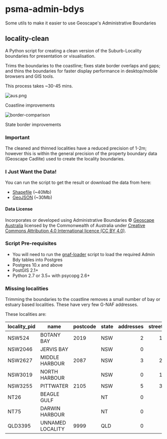 # psma-admin-bdys
Some utils to make it easier to use Geoscape's Administrative Boundaries

## locality-clean
A Python script for creating a clean version of the Suburb-Locality boundaries for presentation or visualisation.

Trims the boundaries to the coastline; fixes state border overlaps and gaps; and thins the boundaries for faster display performance in desktop/mobile browsers and GIS tools.

This process takes ~30-45 mins.

![aus.png](https://github.com/iag-geo/psma-admin-bdys/blob/master/sample-images/aus.png "clean vs original localities")

Coastline improvements

![border-comparison](https://github.com/iag-geo/psma-admin-bdys/blob/master/sample-images/border-comparison.png "clean vs original borders")

State border improvements

### Important

The cleaned and thinned localities have a reduced precision of 1-2m; however this is within the general precision of the property boundary data (Geoscape Cadlite) used to create the locality boundaries.

### I Just Want the Data!

You can run the script to get the result or download the data from here:
- [Shapefile](https://minus34.com/opendata/geoscape-202405/locality-bdys-display-202405-shapefile.zip) (~40Mb) 
- [GeoJSON](https://minus34.com/opendata/geoscape-202405/locality-bdys-display-202405-geojson.zip) (~30Mb) 

#### Data License

Incorporates or developed using Administrative Boundaries © [Geoscape Australia](https://geoscape.com.au/legal/data-copyright-and-disclaimer/) licensed by the Commonwealth of Australia under [Creative Commons Attribution 4.0 International licence (CC BY 4.0)](https://creativecommons.org/licenses/by/4.0/).

### Script Pre-requisites

- You will need to run the [gnaf-loader](https://github.com/minus34/gnaf-loader) script to load the required Admin Bdy tables into Postgres
- Postgres 10.x and above
- PostGIS 2.1+
- Python 2.7 or 3.5+ with psycopg 2.6+

### Missing localities
Trimming the boundaries to the coastline removes a small number of bay or estuary based localities.  These have very few G-NAF addresses.

These localities are:

| locality_pid | name | postcode | state | addresses | streets |
| ------------- | ------------- | ------------- | ------------- | -------------: | -------------: |
| NSW524 | BOTANY BAY | 2019 | NSW | 2 | 12 |
| NSW2046 | JERVIS BAY |  | NSW | 0 | 5 |
| NSW2627 | MIDDLE HARBOUR | 2087 | NSW | 3 | 23 |
| NSW3019 | NORTH HARBOUR |  | NSW | 0 | 10 |
| NSW3255 | PITTWATER | 2105 | NSW | 5 | 31 |
| NT26 | BEAGLE GULF |  | NT | 0 | 0 |
| NT75 | DARWIN HARBOUR |  | NT | 0 | 0 |
| QLD3395 | UNNAMED LOCALITY | 9999 | QLD | 0 | 2 |

